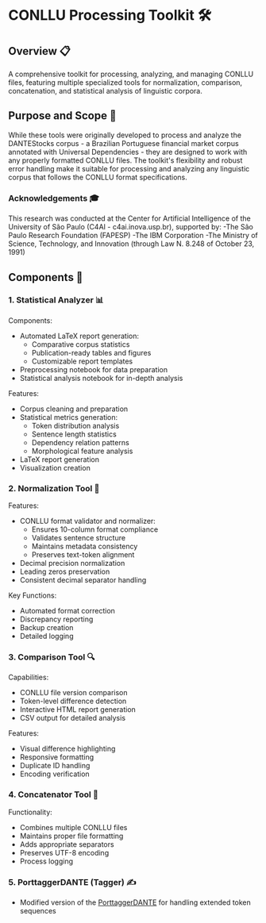 # CONLLU Processing Toolkit 🛠️

## Overview 📋

A comprehensive toolkit for processing, analyzing, and managing CONLLU files, featuring multiple specialized tools for normalization, comparison, concatenation, and statistical analysis of linguistic corpora.

## Purpose and Scope 🎯

While these tools were originally developed to process and analyze the DANTEStocks corpus - a Brazilian Portuguese financial market corpus annotated with Universal Dependencies - they are designed to work with any properly formatted CONLLU files. The toolkit's flexibility and robust error handling make it suitable for processing and analyzing any linguistic corpus that follows the CONLLU format specifications.


### Acknowledgements 🎓
This research was conducted at the Center for Artificial Intelligence of the University of São Paulo (C4AI - c4ai.inova.usp.br), supported by:
-The São Paulo Research Foundation (FAPESP)
-The IBM Corporation
-The Ministry of Science, Technology, and Innovation (through Law N. 8.248 of October 23, 1991)

## Components 🔧

### 1. Statistical Analyzer 📊
Components:
- Automated LaTeX report generation:
  - Comparative corpus statistics
  - Publication-ready tables and figures
  - Customizable report templates
- Preprocessing notebook for data preparation
- Statistical analysis notebook for in-depth analysis

Features:
- Corpus cleaning and preparation
- Statistical metrics generation:
  - Token distribution analysis
  - Sentence length statistics
  - Dependency relation patterns
  - Morphological feature analysis
- LaTeX report generation
- Visualization creation


### 2. Normalization Tool 📝
Features:
- CONLLU format validator and normalizer:
  - Ensures 10-column format compliance
  - Validates sentence structure
  - Maintains metadata consistency
  - Preserves text-token alignment
- Decimal precision normalization
- Leading zeros preservation
- Consistent decimal separator handling

Key Functions:
- Automated format correction
- Discrepancy reporting
- Backup creation
- Detailed logging

### 3. Comparison Tool 🔍
Capabilities:
- CONLLU file version comparison
- Token-level difference detection
- Interactive HTML report generation
- CSV output for detailed analysis

Features:
- Visual difference highlighting
- Responsive formatting
- Duplicate ID handling
- Encoding verification

### 4. Concatenator Tool 🔗
Functionality:
- Combines multiple CONLLU files
- Maintains proper file formatting
- Adds appropriate separators
- Preserves UTF-8 encoding
- Process logging

### 5. PorttaggerDANTE (Tagger) ✍️
- Modified version of the [PorttaggerDANTE](https://huggingface.co/spaces/Emanuel/porttagger) for handling extended token sequences


